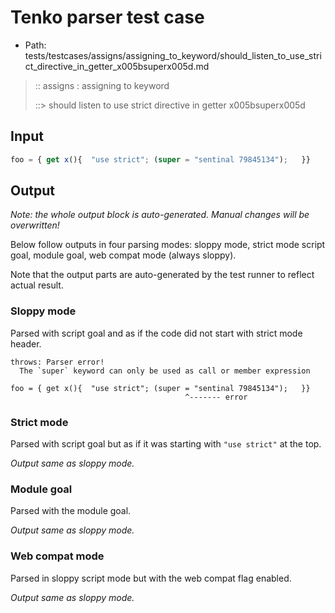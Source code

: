 # Tenko parser test case

- Path: tests/testcases/assigns/assigning_to_keyword/should_listen_to_use_strict_directive_in_getter_x005bsuperx005d.md

> :: assigns : assigning to keyword
>
> ::> should listen to use strict directive in getter x005bsuperx005d

## Input

`````js
foo = { get x(){  "use strict"; (super = "sentinal 79845134");   }}
`````

## Output

_Note: the whole output block is auto-generated. Manual changes will be overwritten!_

Below follow outputs in four parsing modes: sloppy mode, strict mode script goal, module goal, web compat mode (always sloppy).

Note that the output parts are auto-generated by the test runner to reflect actual result.

### Sloppy mode

Parsed with script goal and as if the code did not start with strict mode header.

`````
throws: Parser error!
  The `super` keyword can only be used as call or member expression

foo = { get x(){  "use strict"; (super = "sentinal 79845134");   }}
                                       ^------- error
`````

### Strict mode

Parsed with script goal but as if it was starting with `"use strict"` at the top.

_Output same as sloppy mode._

### Module goal

Parsed with the module goal.

_Output same as sloppy mode._

### Web compat mode

Parsed in sloppy script mode but with the web compat flag enabled.

_Output same as sloppy mode._
